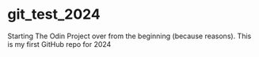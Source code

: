 # git_test_2024
Starting The Odin Project over from the beginning (because reasons). This is my first GitHub repo for 2024
